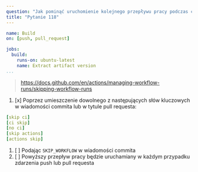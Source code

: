 ```yaml
---
question: "Jak pominąć uruchomienie kolejnego przepływu pracy podczas commitowania lub tworzenia PR?"
title: "Pytanie 118"
---
```


```yaml
name: Build
on: [push, pull_request]

jobs:
  build:
    runs-on: ubuntu-latest
    name: Extract artifact version
...
```

>https://docs.github.com/en/actions/managing-workflow-runs/skipping-workflow-runs

1. [x] Poprzez umieszczenie dowolnego z następujących słów kluczowych w wiadomości commita lub w tytule pull requesta:
```yaml
[skip ci]
[ci skip]
[no ci]
[skip actions]
[actions skip]
```

1. [ ] Podając `SKIP_WORKFLOW` w wiadomości commita
1. [ ] Powyższy przepływ pracy będzie uruchamiany w każdym przypadku zdarzenia push lub pull requesta
